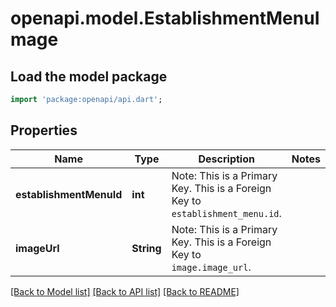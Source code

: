 # openapi.model.EstablishmentMenuImage

## Load the model package
```dart
import 'package:openapi/api.dart';
```

## Properties
Name | Type | Description | Notes
------------ | ------------- | ------------- | -------------
**establishmentMenuId** | **int** | Note: This is a Primary Key.<pk/> This is a Foreign Key to `establishment_menu.id`.<fk table='establishment_menu' column='id'/> | 
**imageUrl** | **String** | Note: This is a Primary Key.<pk/> This is a Foreign Key to `image.image_url`.<fk table='image' column='image_url'/> | 

[[Back to Model list]](../README.md#documentation-for-models) [[Back to API list]](../README.md#documentation-for-api-endpoints) [[Back to README]](../README.md)


